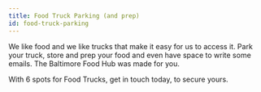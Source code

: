 ```yaml
---
title: Food Truck Parking (and prep)
id: food-truck-parking
---
```


We like food and we like trucks that make it easy for us to access it. Park your truck, store and prep your
food and even have space to write some emails. The Baltimore Food Hub was made for you.

With 6 spots for Food Trucks, get in touch today, to secure yours.
